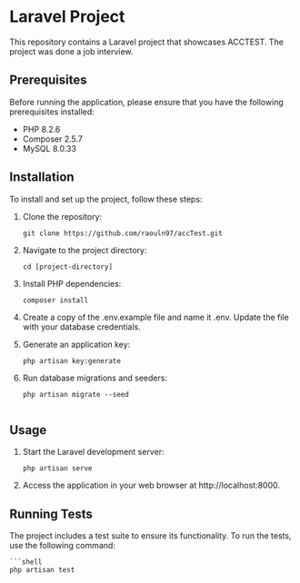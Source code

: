 # Laravel Project

This repository contains a Laravel project that showcases ACCTEST. The project was done a job interview.

## Prerequisites

Before running the application, please ensure that you have the following prerequisites installed:

- PHP 8.2.6
- Composer 2.5.7
- MySQL 8.0.33

## Installation

To install and set up the project, follow these steps:

1. Clone the repository:

   ```shell
   git clone https://github.com/raouln97/accTest.git

2. Navigate to the project directory:
    
    ```shell
    cd [project-directory]

3. Install PHP dependencies:

    ```shell
    composer install

4. Create a copy of the .env.example file and name it .env. Update the file with your database credentials.

5. Generate an application key:

    ```shell
    php artisan key:generate

6. Run database migrations and seeders:

    ```shell
    php artisan migrate --seed


## Usage

1. Start the Laravel development server:

    ```shell
    php artisan serve

2. Access the application in your web browser at http://localhost:8000.


## Running Tests

The project includes a test suite to ensure its functionality. To run the tests, use the following command:

    ```shell
    php artisan test


